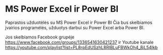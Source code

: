 # MS Power Excel ir Power BI
Paprastos užduotėlės su MS Power Excel ir Power BI
Čia bus skelbiamos įvairios programėlės, užduotys darbui su Power Excel arba Power BI.

Jos skelbiamos Facebook grupėje
https://www.facebook.com/groups/1336541630421237 
ir 
Youtube kanale https://youtube.com/playlist?list=PL8rpEdUSzhL8RIBLuFBWkOh4_8iL54lkb
